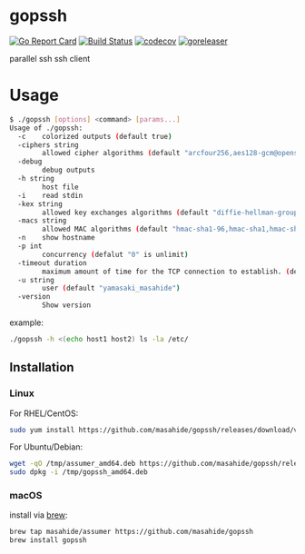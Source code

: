 # gopssh
[![Go Report Card](https://goreportcard.com/badge/github.com/masahide/gopssh)](https://goreportcard.com/report/github.com/masahide/gopssh)
[![Build Status](https://travis-ci.org/masahide/gopssh.svg?branch=master)](https://travis-ci.org/masahide/gopssh)
[![codecov](https://codecov.io/gh/masahide/gopssh/branch/master/graph/badge.svg)](https://codecov.io/gh/masahide/gopssh)
[![goreleaser](https://img.shields.io/badge/powered%20by-goreleaser-green.svg?style=flat-square)](https://github.com/goreleaser)

parallel ssh ssh client


# Usage

```bash
$ ./gopssh [options] <command> [params...]
Usage of ./gopssh:
  -c    colorized outputs (default true)
  -ciphers string
        allowed cipher algorithms (default "arcfour256,aes128-gcm@openssh.com,chacha20-poly1305@openssh.com,aes128-ctr,aes192-ctr,aes256-ctr")
  -debug
        debug outputs
  -h string
        host file
  -i    read stdin
  -kex string
        allowed key exchanges algorithms (default "diffie-hellman-group1-sha1,diffie-hellman-group14-sha1,ecdh-sha2-nistp256,ecdh-sha2-nistp384,ecdh-sha2-nistp521,curve25519-sha256@libssh.org")
  -macs string
        allowed MAC algorithms (default "hmac-sha1-96,hmac-sha1,hmac-sha2-256,hmac-sha2-256-etm@openssh.com")
  -n    show hostname
  -p int
        concurrency (defalut "0" is unlimit)
  -timeout duration
        maximum amount of time for the TCP connection to establish. (default 5s)
  -u string
        user (default "yamasaki_masahide")
  -version
        Show version
```

example:
```bash
./gopssh -h <(echo host1 host2) ls -la /etc/
```

## Installation

### Linux

For RHEL/CentOS:

```bash
sudo yum install https://github.com/masahide/gopssh/releases/download/v0.1.0/gopssh_amd64.rpm
```

For Ubuntu/Debian:

```bash
wget -qO /tmp/assumer_amd64.deb https://github.com/masahide/gopssh/releases/download/v0.1.0/gopssh_amd64.deb
sudo dpkg -i /tmp/gopssh_amd64.deb
```

### macOS


install via [brew](https://brew.sh):

```bash
brew tap masahide/assumer https://github.com/masahide/gopssh
brew install gopssh
```



